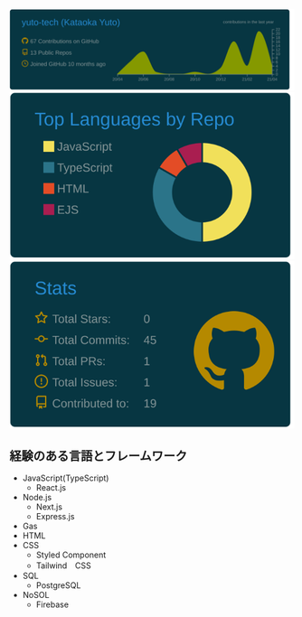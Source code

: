 
[![](https://raw.githubusercontent.com/yuto-tech/yuto-tech/main/profile-summary-card-output/solarized_dark/0-profile-details.svg)](https://github.com/vn7n24fzkq/github-profile-summary-cards)
[![](https://raw.githubusercontent.com/yuto-tech/yuto-tech/main/profile-summary-card-output/solarized_dark/1-repos-per-language.svg)](https://github.com/vn7n24fzkq/github-profile-summary-cards) 
[![](https://raw.githubusercontent.com/yuto-tech/yuto-tech/main/profile-summary-card-output/solarized_dark/3-stats.svg)](https://github.com/vn7n24fzkq/github-profile-summary-cards) 


## 経験のある言語とフレームワーク

- JavaScript(TypeScript)
  - React.js
- Node.js
  - Next.js
  - Express.js
- Gas
- HTML
- CSS
  - Styled Component
  - Tailwind　CSS
- SQL
  - PostgreSQL
- NoSOL
  - Firebase




